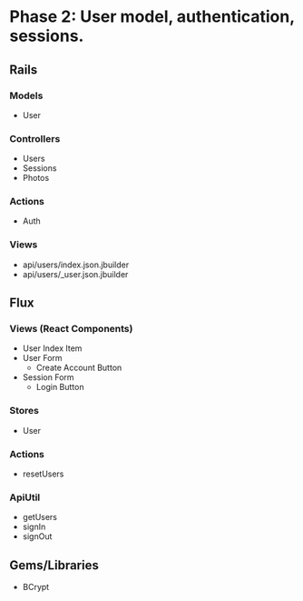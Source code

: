 # Phase 2: User model, authentication, sessions.

## Rails
### Models
* User

### Controllers
* Users
* Sessions
* Photos

### Actions
* Auth

### Views
* api/users/index.json.jbuilder
* api/users/\_user.json.jbuilder

## Flux
### Views (React Components)
* User Index Item
* User Form
  * Create Account Button
* Session Form
  * Login Button

### Stores
* User

### Actions
* resetUsers


### ApiUtil
* getUsers
* signIn
* signOut

## Gems/Libraries
* BCrypt
